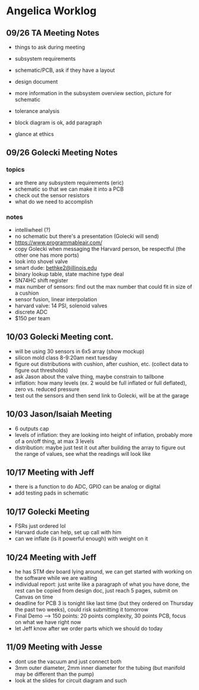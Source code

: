 # Angelica Worklog
## 09/26 TA Meeting Notes
- things to ask during meeting
- subsystem requirements
- schematic/PCB, ask if they have a layout

- design document
- more information in the subsystem overview section, picture for schematic
- tolerance analysis
- block diagram is ok, add paragraph
- glance at ethics

## 09/26 Golecki Meeting Notes
### topics
- are there any subsystem requirements (eric)
- schematic so that we can make it into a PCB
- check out the sensor resistors
- what do we need to accomplish

### notes
- intelliwheel (?)
- no schematic but there's a presentation (Golecki will send)
- https://www.programmableair.com/
- copy Golecki when messaging the Harvard person, be respectful (the other one has more ports)
- look into shovel valve
- smart dude: bethke2@illinois.edu
- binary lookup table, state machine type deal
- SN74HC shift register
- max number of sensors: find out the max number that could fit in size of a cushion
- sensor fusion, linear interpolation
- harvard valve: 14 PSI, solenoid valves
- discrete ADC
- $150 per team

## 10/03 Golecki Meeting cont. 
- will be using 30 sensors in 6x5 array (show mockup)
- silicon mold class 8-9:20am next tuesday
- figure out distributions with cushion, after cushion, etc. (collect data to figure out thresholds)
- ask Jason about the valve thing, maybe constrain to tailbone
- inflation: how many levels (ex. 2 would be full inflated or full deflated), zero vs. reduced pressure
- test out the sensors and then send link to Golecki, will be at the garage

## 10/03 Jason/Isaiah Meeting
- 6 outputs cap
- levels of inflation: they are looking into height of inflation, probably more of a on/off thing, at max 3 levels
- distribution: maybe just test it out after building the array to figure out the range of values, see what the readings will look like

## 10/17 Meeting with Jeff
- there is a function to do ADC, GPIO can be analog or digital
- add testing pads in schematic

## 10/17 Golecki Meeting
- FSRs just ordered lol
- Harvard dude can help, set up call with him
- can we inflate (is it powerful enough) with weight on it

## 10/24 Meeting with Jeff
- he has STM dev board lying around, we can get started with working on the software while we are waiting
- individual report: just write like a paragraph of what you have done, the rest can be copied from design doc, just reach 5 pages, submit on Canvas on time
- deadline for PCB 3 is tonight like last time (but they ordered on Thursday the past two weeks), could risk submitting it tomorrow
- Final Demo --> 150 points: 20 points complexity, 30 points PCB, focus on what we have right now
- let Jeff know after we order parts which we should do today

## 11/09 Meeting with Jesse
- dont use the vacuum and just connect both
- 3mm outer diameter, 2mm inner diameter for the tubing (but manifold may be different than the pump)
- look at the slides for circuit diagram and such
